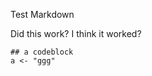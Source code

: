 Test Markdown

Did this work? I think it worked?

```{r somthing, eval=FALSE}
## a codeblock
a <- "ggg"
```

